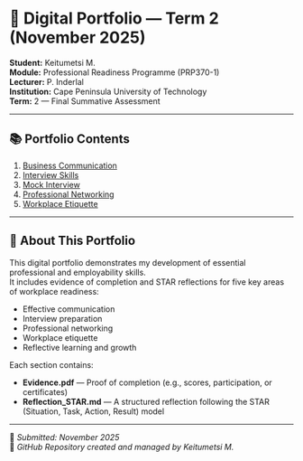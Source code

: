 
# 💼 Digital Portfolio — Term 2 (November 2025)

**Student:** Keitumetsi M.  
**Module:** Professional Readiness Programme (PRP370-1)  
**Lecturer:** P. Inderlal  
**Institution:** Cape Peninsula University of Technology  
**Term:** 2 — Final Summative Assessment  

---

## 📚 Portfolio Contents

1. [Business Communication](Business_Communication)
2. [Interview Skills](Interview_Skills)
3. [Mock Interview](Mock_Interview)
4. [Professional Networking](Professional_Networking)
5. [Workplace Etiquette](Workplace_Etiquette)

---

## 🧭 About This Portfolio

This digital portfolio demonstrates my development of essential professional and employability skills.  
It includes evidence of completion and STAR reflections for five key areas of workplace readiness:

- Effective communication  
- Interview preparation  
- Professional networking  
- Workplace etiquette  
- Reflective learning and growth  

Each section contains:
- **Evidence.pdf** — Proof of completion (e.g., scores, participation, or certificates)  
- **Reflection_STAR.md** — A structured reflection following the STAR (Situation, Task, Action, Result) model  

---

📅 *Submitted: November 2025*  
🎯 *GitHub Repository created and managed by Keitumetsi M.*
